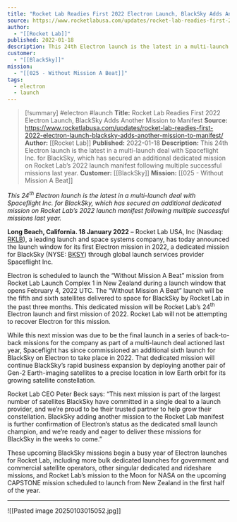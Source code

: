 ```yaml
---
title: "Rocket Lab Readies First 2022 Electron Launch, BlackSky Adds Another Mission to Manifest "
source: https://www.rocketlabusa.com/updates/rocket-lab-readies-first-2022-electron-launch-blacksky-adds-another-mission-to-manifest/
author:
  - "[[Rocket Lab]]"
published: 2022-01-18
description: This 24th Electron launch is the latest in a multi-launch deal with Spaceflight Inc. for BlackSky, which has secured an additional dedicated mission on Rocket Lab’s 2022 launch manifest following multiple successful missions last year.
customer:
  - "[[BlackSky]]"
mission:
  - "[[025 - Without Mission A Beat]]"
tags:
  - electron
  - launch
---
```

>[!summary]
#electron #launch
**Title:** Rocket Lab Readies First 2022 Electron Launch, BlackSky Adds Another Mission to Manifest 
**Source:** https://www.rocketlabusa.com/updates/rocket-lab-readies-first-2022-electron-launch-blacksky-adds-another-mission-to-manifest/
**Author:** [[Rocket Lab]]
**Published:** 2022-01-18
**Description:** This 24th Electron launch is the latest in a multi-launch deal with Spaceflight Inc. for BlackSky, which has secured an additional dedicated mission on Rocket Lab’s 2022 launch manifest following multiple successful missions last year.
**Customer:** [[BlackSky]]
**Mission:** [[025 - Without Mission A Beat]]

*This 24<sup>th</sup> Electron launch is the latest in a multi-launch deal with Spaceflight Inc. for BlackSky, which has secured an additional dedicated mission on Rocket Lab’s 2022 launch manifest following multiple successful missions last year.*

**Long Beach, California. 18 January 2022** – Rocket Lab USA, Inc (Nasdaq: [RKLB](https://investors.rocketlabusa.com/)), a leading launch and space systems company, has today announced the launch window for its first Electron mission in 2022, a dedicated mission for BlackSky (NYSE: [BKSY](http://www.blacksky.com/)) through global launch services provider Spaceflight Inc.

Electron is scheduled to launch the “Without Mission A Beat” mission from Rocket Lab Launch Complex 1 in New Zealand during a launch window that opens February 4, 2022 UTC. The “Without Mission A Beat” launch will be the fifth and sixth satellites delivered to space for BlackSky by Rocket Lab in the past three months. This dedicated mission will be Rocket Lab’s 24<sup>th</sup> Electron launch and first mission of 2022. Rocket Lab will not be attempting to recover Electron for this mission.

While this next mission was due to be the final launch in a series of back-to-back missions for the company as part of a multi-launch deal actioned last year, Spaceflight has since commissioned an additional sixth launch for BlackSky on Electron to take place in 2022. That dedicated mission will continue BlackSky’s rapid business expansion by deploying another pair of Gen-2 Earth-imaging satellites to a precise location in low Earth orbit for its growing satellite constellation.

Rocket Lab CEO Peter Beck says: “This next mission is part of the largest number of satellites BlackSky have committed in a single deal to a launch provider, and we’re proud to be their trusted partner to help grow their constellation. BlackSky adding another mission to the Rocket Lab manifest is further confirmation of Electron’s status as the dedicated small launch champion, and we’re ready and eager to deliver these missions for BlackSky in the weeks to come.”

These upcoming BlackSky missions begin a busy year of Electron launches for Rocket Lab, including more bulk dedicated launches for government and commercial satellite operators, other singular dedicated and rideshare missions, and Rocket Lab’s mission to the Moon for NASA on the upcoming CAPSTONE mission scheduled to launch from New Zealand in the first half of the year.

---

![[Pasted image 20250103015052.jpg]]